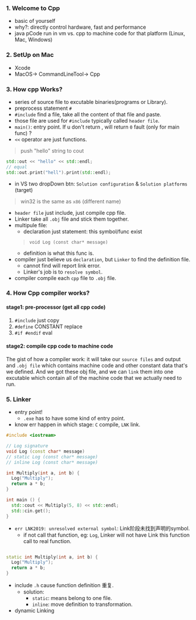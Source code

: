 ### 1. Welcome to Cpp
- basic of yourself
- why?: directly control hardware, fast and performance
- java pCode run in vm vs. cpp to machine code for that platform (Linux, Mac, Windows)

### 2. SetUp on Mac
- Xcode
- MacOS-> CommandLineTool-> Cpp

### 3. How cpp Works?
- series of source file to excutable binaries(programs or Library).
- preprocess statement `#`
- `#include` find a file, take all the content of that file and paste.
- those file are used for `#include` typically called `header file`. 
- `main()`: entry point. If u don't return , will return `0` fault (only for main func) ?
- `<<` operator are just functions.
> push "hello" string to cout

```cpp  
std::out << "hello" << std::endl;
// equal
std::out.print("hell").print(std::endl);
```
- in VS two dropDown btn: `Solution configuration` & `Solution platforms` (target)
> win32 is the same as `x86` (different name)
- `header file` just include, just compile cpp file.
- Linker take all `.obj` file and stick them together.
- multipule file:
  - declaration just statement: this symbol/func exist
  > `void Log (const char* message)`
  - definition is what this func is.
- compiler just believe us `declaration`, but `Linker` to find the definition file.
  - cannot find will report link error.
  - Linker's job is to `resolve symbol`.
- compiler compile each `cpp` file to `.obj` file.

### 4. How Cpp compiler works?

#### stage1: pre-processor (get all cpp code)
1. `#include` just copy
2. `#define` CONSTANT replace
3. `#if #endif` eval

#### stage2: compile cpp code to machine code

The gist of how a compiler work:
it will take our `source files` and output and `.obj file` which contains machine code and other constant data that's we defined.
And we got these obj file, and we can `link` them into one excutable which contain all of the machine code that we actually need to run.

### 5. Linker
- entry point!
  - `.exe` has to have some kind of entry point.
- know err happen in which stage: `C` compile, `LNK` link.

```cpp
#include <iostream>

// Log signature
void Log (const char* message)
// static Log (const char* message)
// inline Log (const char* message)

int Multiply(int a, int b) {
  Log("Multiply");
  return a * b;
}

int main () {
  std::cout << Multiply(5, 8) << std::endl;
  std::cin.get();
}
```
- `err LNK2019: unresolved external symbol`: Link阶段未找到声明的symbol.
  - if not call that function, eg: `Log`, Linker will not have Link this function call to real function.

```cpp

static int Multiply(int a, int b) {
  Log("Multiply");
  return a * b;
}
```
- include `.h` cause function definition 重复.
  - solution: 
    - `static`: means belong to one file.
    - `inline`: move definition to transformation.
- dynamic Linking 